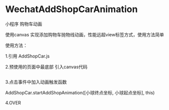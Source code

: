 # WechatAddShopCarAnimation
小程序 购物车动画

使用canvas 实现添加购物车抛物线动画，性能远超view标签方式，使用方法简单

使用方法：

1.引用 AddShopCar.js

2.预使用的页面中最底部 引入canvas代码

<canvas style="display:{{display_good_box ? 'block' : 'none'}}; position:fixed; width: 100%; height: 100%; left:0rpx; top:0rpx;" canvas-id="myCanvas" />

3.点击事件中加入动画触发函数

AddShopCar.startAddShopAnimation([小球终点坐标, 小球起点坐标], this)

4.OVER


